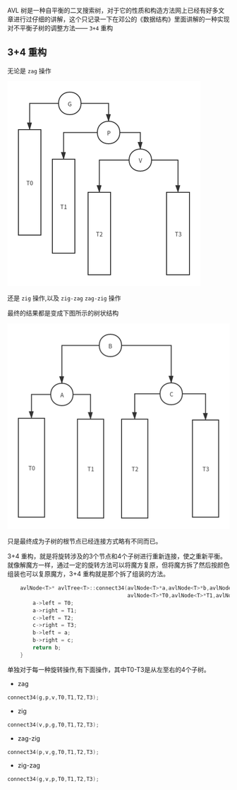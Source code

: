 AVL 树是一种自平衡的二叉搜索树，对于它的性质和构造方法网上已经有好多文章进行过仔细的讲解，这个只记录一下在邓公的《数据结构》里面讲解的一种实现对不平衡子树的调整方法—— `3+4`  重构

## 3+4 重构

无论是 `zag` 操作

![zag](./images/zag.png)

还是 `zig` 操作,以及 `zig-zag` `zag-zig` 操作

最终的结果都是变成下图所示的树状结构

![Result](./images/AVLTree.png)

只是最终成为子树的根节点已经连接方式略有不同而已。

3+4 重构，就是将旋转涉及的3个节点和4个子树进行重新连接，使之重新平衡。就像解魔方一样，通过一定的旋转方法可以将魔方复原，但将魔方拆了然后按颜色组装也可以复原魔方，3+4 重构就是那个拆了组装的方法。

```c++
    avlNode<T>* avlTree<T>::connect34(avlNode<T>*a,avlNode<T>*b,avlNode<T>*c,
                                      avlNode<T>*T0,avlNode<T>*T1,avlNode<T>*T2,avlNode<T>*T3){
        a->left = T0;
        a->right = T1;
        c->left = T2;
        c->right = T3;
        b->left = a;
        b->right = c;
        return b;
    }
```

单独对于每一种旋转操作,有下面操作，其中T0-T3是从左至右的4个子树。
- zag

```c++
connect34(g,p,v,T0,T1,T2,T3);
```

- zig

```c++
connect34(v,p,g,T0,T1,T2,T3);
```

- zag-zig

```c++
connect34(p,v,g,T0,T1,T2,T3);
```

- zig-zag

```c++
connect34(g,v,p,T0,T1,T2,T3);
```


